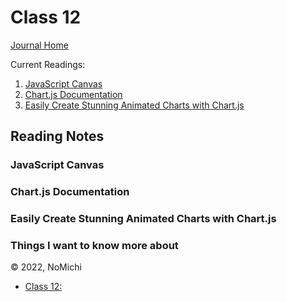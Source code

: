 # Class 12

[Journal Home](README.md)

Current Readings:

1. [JavaScript Canvas](https://www.javascripttutorial.net/web-apis/javascript-canvas/)
2. [Chart.js Documentation](https://www.chartjs.org/docs/latest/)
3. [Easily Create Stunning Animated Charts with Chart.js](https://www.webdesignerdepot.com/2013/11/easily-create-stunning-animated-charts-with-chart-js/)

## Reading Notes

### JavaScript Canvas



### Chart.js Documentation



### Easily Create Stunning Animated Charts with Chart.js



### Things I want to know more about



&copy; 2022, NoMichi

- [Class 12: ](code201/class12.md)
